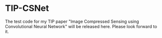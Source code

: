 # TIP-CSNet
The test code for my TIP paper "Image Compressed Sensing using Convolutional Neural Network" will be released here. Please look forward to it.
